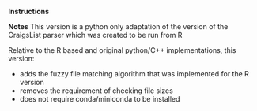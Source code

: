 **Instructions**

**Notes**
This version is a python only adaptation of the version of the CraigsList parser which was created to be run from R

Relative to the R based and original python/C++ implementations, this version:
* adds the fuzzy file matching algorithm that was implemented for the R version
* removes the requirement of checking file sizes
* does not require conda/miniconda to be installed
